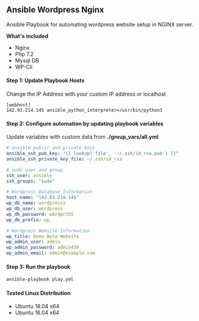 ## Ansible Wordpress Nginx

Ansible Playbook for automating wordpress website setup in NGINX server.

**What's included**

- Nginx
- Php 7.2
- Mysql DB
- WP-Cli

#### Step 1: Update Playbook Hosts

Change the IP Address with your custom IP address or localhost

```
[webhost]
142.93.214.145 ansible_python_interpreter=/usr/bin/python3
```

#### Step 2: Configure automation by updating playbook variables

Update variables with custom data from **./group_vars/all.yml**

```yaml
# ansible public and private keys
ansible_ssh_pub_key: "{{ lookup('file', '~/.ssh/id_rsa.pub') }}"
ansible_ssh_private_key_file: ~/.ssh/id_rsa

# sudo user and group
ssh_user: ansible
ssh_groups: "sudo"

# Wordpress Database Information
host_name: "142.93.214.145"
wp_db_name: wordpress1
wp_db_user: wordpress
wp_db_password: w0rdpr355
wp_db_prefix: wp_

# Wordpress Website Information
wp_title: Demo Beta Website
wp_admin_user: admin
wp_admin_password: admin450
wp_admin_email: admin@example.com
```

#### Step 3: Run the playbook

```bash
ansible-playbook play.yml
```

#### Tested Linux Distribution

- Ubuntu 18.04 x64
- Ubuntu 16.04 x64
